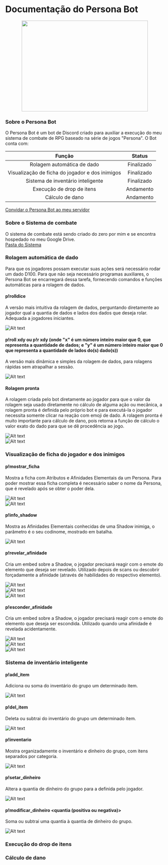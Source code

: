 # Documentação do Persona Bot

<p align="center">
  <img img width="400" height="288" src="https://github.com/ViniciusHora1009/persona-bot/blob/main/imagens/persona-bot-circle.png">
</p>

### Sobre o Persona Bot
O Persona Bot é um bot de Discord criado para auxiliar a execução do meu sistema de combate de RPG baseado na série de jogos "Persona". O Bot conta com:<br>

| Função                                          | Status       |
|:-----------------------------------------------:|:------------:|
| Rolagem automática de dado                      | Finalizado   |
| Visualização de ficha do jogador e dos inimigos | Finalizado   |
| Sistema de inventário inteligente               | Finalizado   |
| Execução de drop de itens                       | Andamento    |
| Cálculo de dano                                 | Andamento    |

[Convidar o Persona Bot ao meu servidor](https://discord.com/api/oauth2/authorize?client_id=788843258306101279&permissions=8&scope=bot)<br>

### Sobre o Sistema de combate
O sistema de combate está sendo criado do zero por mim e se encontra hospedado no meu Google Drive.<br>
[Pasta do Sistema](https://drive.google.com/drive/folders/16OB41w_IHq1p9vzMyiCOC2TrLpnopyDq?usp=sharing)

### Rolagem automática de dado
Para que os jogadores possam executar suas ações será necessário rodar um dado D100. Para que não seja necessário programas auxiliares, o Persona Bot se encarregará dessa tarefa, fornecendo comandos e funções automáticas para a rolagem de dados.

#### p!rolldice
A versão mais intuitiva da rolagem de dados, perguntando diretamente ao jogador qual a quantia de dados e lados dos dados que deseja rolar. Adequada a jogadores iniciantes.

![Alt text](https://github.com/ViniciusHora1009/persona-bot/blob/main/imagens/print1.PNG "Rolldice")

#### p!roll xdy ou p!r xdy (onde "x" é um número inteiro maior que 0, que representa a quantidade de dados; e "y" é um número inteiro maior que 0 que representa a quantidade de lados do(s) dado(s))
A versão mais dinâmica e simples da rolagem de dados, para rolagens rápidas sem atrapalhar a sessão.

![Alt text](https://github.com/ViniciusHora1009/persona-bot/blob/main/imagens/print2.PNG "Roll")

#### Rolagem pronta
A rolagem criada pelo bot diretamente ao jogador para que o valor da rolagem seja usado diretamente no cálculo de alguma ação ou mecânica, a rolagem pronta é definida pelo próprio bot e para executá-la o jogador necessita somente clicar na reação com emoji de dado. 
A rolagem pronta é muito importante para cálculo de dano, pois retorna a função de cálculo o valor exato do dado para que se dê procedência ao jogo.

![Alt text](https://github.com/ViniciusHora1009/persona-bot/blob/main/imagens/print0.PNG "Rolagem Pronta")<br>
![Alt text](https://github.com/ViniciusHora1009/persona-bot/blob/main/imagens/print0.5.PNG "Rolagem Pronta2")<br>

### Visualização de ficha do jogador e dos inimigos

#### p!mostrar_ficha <nome da persona>
Mostra a ficha com Atributos e Afinidades Elementais da um Persona. Para poder mostrar essa ficha completa é necessário saber o nome da Persona, que é revelado após se obter o poder dela.
  
![Alt text](https://github.com/ViniciusHora1009/persona-bot/blob/main/imagens/print3.PNG "Ficha Persona")<br>
![Alt text](https://github.com/ViniciusHora1009/persona-bot/blob/main/imagens/print3.5.PNG "Ficha Persona2")<br>

#### p!info_shadow <nome da shadow>
Mostra as Afinidades Elementais conhecidas de uma Shadow inimiga, o parâmetro é o seu codinome, mostrado em batalha.

![Alt text](https://github.com/ViniciusHora1009/persona-bot/blob/main/imagens/print4.PNG "Info Shadow")
  
#### p!revelar_afinidade <nome da shadow>
Cria um embed sobre a Shadow, o jogador precisará reagir com o emote do elemento que deseja ser revelado. Utilizado depois de scans ou descobrir forçadamente a afinidade (através de habilidades do respectivo elemento).
  
![Alt text](https://github.com/ViniciusHora1009/persona-bot/blob/main/imagens/print5.PNG "Revelar Afinidade da Shadow")<br>
![Alt text](https://github.com/ViniciusHora1009/persona-bot/blob/main/imagens/print6.PNG "Revelar Afinidade da Shadow2")<br>
![Alt text](https://github.com/ViniciusHora1009/persona-bot/blob/main/imagens/print7.PNG "Revelar Afinidade da Shadow3")<br>
  
#### p!esconder_afinidade <nome da shadow>
Cria um embed sobre a Shadow, o jogador precisará reagir com o emote do elemento que deseja ser escondida. Utilizado quando uma afinidade é revelada acidentamente.
  
![Alt text](https://github.com/ViniciusHora1009/persona-bot/blob/main/imagens/print8.PNG "Esconder Afinidade da Shadow")<br>
![Alt text](https://github.com/ViniciusHora1009/persona-bot/blob/main/imagens/print9.PNG "Esconder Afinidade da Shadow2")<br>
![Alt text](https://github.com/ViniciusHora1009/persona-bot/blob/main/imagens/print10.PNG "Esconder Afinidade da Shadow3")<br>

### Sistema de inventário inteligente

#### p!add_item <quantidade> <nome do item>
Adiciona ou soma do inventário do grupo um determinado item.

![Alt text](https://github.com/ViniciusHora1009/persona-bot/blob/main/imagens/print11.PNG "Adicionar Item")
  
#### p!del_item <quantidade> <nome do item>
Deleta ou subtrai do inventário do grupo um determinado item.
  
![Alt text](https://github.com/ViniciusHora1009/persona-bot/blob/main/imagens/print12.PNG "Remover item")
  
#### p!inventario
Mostra organizadamente o inventário e dinheiro do grupo, com itens separados por categoria.

![Alt text](https://github.com/ViniciusHora1009/persona-bot/blob/main/imagens/print13.PNG "Inventário")

#### p!setar_dinheiro <quantia>
Altera a quantia de dinheiro do grupo para a definida pelo jogador.

![Alt text](https://github.com/ViniciusHora1009/persona-bot/blob/main/imagens/print14.PNG "Setar dinheiro")

#### p!modificar_dinheiro <quantia (positiva ou negativa)>
Soma ou subtrai uma quantia à quantia de dinheiro do grupo.

![Alt text](https://github.com/ViniciusHora1009/persona-bot/blob/main/imagens/print15.PNG "Soma ou Subtração do dinheiro")

### Execução do drop de itens

### Cálculo de dano
